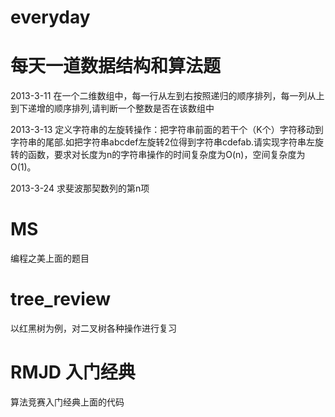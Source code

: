 ﻿everyday
========

每天一道数据结构和算法题
==============
2013-3-11
在一个二维数组中，每一行从左到右按照递归的顺序排列，每一列从上到下递增的顺序排列,请判断一个整数是否在该数组中

2013-3-13
定义字符串的左旋转操作：把字符串前面的若干个（K个）字符移动到字符串的尾部.如把字符串abcdef左旋转2位得到字符串cdefab.请实现字符串左旋转的函数，要求对长度为n的字符串操作的时间复杂度为O(n)，空间复杂度为O(1)。

2013-3-24
求斐波那契数列的第n项

MS
=============
编程之美上面的题目

tree_review
=============
以红黑树为例，对二叉树各种操作进行复习

RMJD 入门经典
============
算法竞赛入门经典上面的代码

